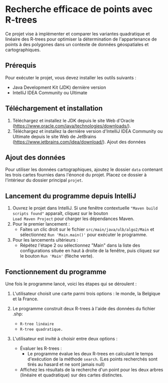 # Recherche efficace de points avec R-trees

Ce projet vise à implémenter et comparer les variantes quadratique et linéaire des R-trees pour optimiser la détermination de l'appartenance de points à des polygones dans un contexte de données géospatiales et cartographiques.

## Prérequis
Pour exécuter le projet, vous devez installer les outils suivants :

- Java Development Kit (JDK) dernière version
- IntelliJ IDEA Community ou Ultimate

## Téléchargement et installation
1. Téléchargez et installez le JDK depuis le site Web d'Oracle (https://www.oracle.com/java/technologies/downloads/).
2. Téléchargez et installez la dernière version d'IntelliJ IDEA Community ou Ultimate depuis le site Web de JetBrains (https://www.jetbrains.com/idea/download/).
Ajout des données

## Ajout des données 
Pour utiliser les données cartographiques, ajoutez le dossier ```data``` contenant les trois cartes fournies dans l'énoncé du projet. Placez ce dossier à l'intérieur du dossier principal ```projet```.

## Lancement du programme depuis IntelliJ
1. Ouvrez le projet dans IntelliJ. Si une fenêtre contextuelle ```"Maven build scripts found"``` apparaît, cliquez sur le bouton  
```Load Maven Project``` pour charger les dépendances Maven.
2. Pour le premier lancement :
    - Faites un clic droit sur le fichier ```src/main/java/ulb/algo2/Main``` et sélectionnez ```Run 'Main.main()'``` pour exécuter le programme.
3. Pour les lancements ultérieurs :
    - Répétez l'étape 2 ou sélectionnez "Main" dans la liste des configurations située en haut à droite de la fenêtre, puis cliquez sur le bouton ```Run 'Main'``` (flèche verte).

## Fonctionnement du programme
Une fois le programme lancé, voici les étapes qui se déroulent :

1. L'utilisateur choisit une carte parmi trois options : le monde, la Belgique et la France.
2. Le programme construit deux R-trees à l'aide des données du fichier .shp:
      -  ```R-tree linéaire```
      -  ```R-tree quadratique.```
   
3. L'utilisateur est invité à choisir entre deux options : 
    - Évaluer les R-trees : 
      - Le programme évalue les deux R-trees en calculant le temps d'exécution de la méthode ```search```.
      (Les points recherchés sont tirés au hasard et ne sont jamais null)
    - Affichez les résultats de la recherche d'un point pour les deux arbres (linéaire et quadratique) sur des cartes distinctes.
